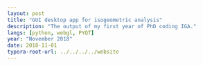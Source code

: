 ```yaml
---
layout: post
title: "GUI desktop app for isogeometric analysis"
description: "The output of my first year of PhD coding IGA."
langs: [python, webgl, PYQT]
year: "November 2018"
date: 2018-11-01
typora-root-url: ../../../../website
---
```


